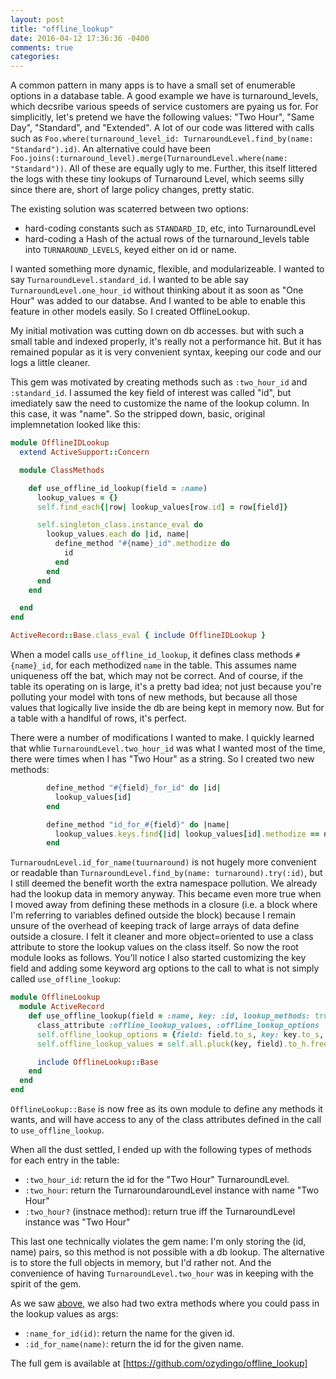 ```yaml
---
layout: post
title: "offline_lookup"
date: 2016-04-12 17:36:36 -0400
comments: true
categories: 
---
```


A common pattern in many apps is to have a small set of enumerable options in a database table. A good example we have is turnaround_levels, which decsribe various speeds of service customers are pyaing us for. For simplicitly, let's pretend we have the following values: "Two Hour", "Same Day", "Standard", and "Extended". A lot of our code was littered with calls such as `Foo.where(turnaround_level_id: TurnaroundLevel.find_by(name: "Standard").id)`. An alternative could have been `Foo.joins(:turnaround_level).merge(TurnaroundLevel.where(name: "Standard"))`. All of these are equally ugly to me. Further, this itself littered the logs with these tiny lookups of Turnaround Level, which seems silly since there are, short of large policy changes, pretty static.

The existing solution was scaterred between two options:

- hard-coding constants such as `STANDARD_ID`, etc, into TurnaroundLevel
- hard-coding a Hash of the actual rows of the turnaround_levels table into `TURNAROUND_LEVELS`, keyed either on id or name.

I wanted something more dynamic, flexible, and modularizeable. I wanted to say `TurnaroundLevel.standard_id`. I wanted to be able say `TurnaroundLevel.one_hour_id` without thinking about it as soon as "One Hour" was added to our databse. And I wanted to be able to enable this feature in other models easily. So I created OfflineLookup.

My initial motivation was cutting down on db accesses. but with such a small table and indexed properly, it's really not a performance hit. But it has remained popular as it is very convenient syntax, keeping our code and our logs a little cleaner.

This gem was motivated by creating methods such as `:two_hour_id` and `:standard_id`. I assumed the key field of interest was called "id", but imediately saw the need to customize the name of the lookup column. In this case, it was "name". So the stripped down, basic, original implemnetation looked like this:

```ruby offline_id_lookup.rb
module OfflineIDLookup
  extend ActiveSupport::Concern

  module ClassMethods

    def use_offline_id_lookup(field = :name)
      lookup_values = {}
      self.find_each{|row| lookup_values[row.id] = row[field]}

      self.singleton_class.instance_eval do
        lookup_values.each do |id, name|
          define_method "#{name}_id".methodize do
            id
          end
        end
      end
    end

  end
end

ActiveRecord::Base.class_eval { include OfflineIDLookup }
```

When a model calls `use_offline_id_lookup`, it defines class methods `#{name}_id`, for each methodized `name` in the table. This assumes name uniqueness off the bat, which may not be correct. And of course, if the table its operating on is large, it's a pretty bad idea; not just because you're polluting your model with tons of new methods, but because all those values that logically live inside the db are being kept in memory now. But for a table with a handlful of rows, it's perfect.

There were a number of modifications I wanted to make. I quickly learned that whlie `TurnaroundLevel.two_hour_id` was what I wanted most of the time, there were times when I has "Two Hour" as a string. So I created two new methods:

<a name="arg_methods"></a>

```ruby arg_methods
        define_method "#{field}_for_id" do |id|
          lookup_values[id]
        end

        define_method "id_for_#{field}" do |name|
          lookup_values.keys.find{|id| lookup_values[id].methodize == name.to_s.methodize}
        end
```

`TurnaroudnLevel.id_for_name(tuurnaround)` is not hugely more convenient or readable than `TurnaroundLevel.find_by(name: turnaround).try(:id)`, but I still deemed the benefit worth the extra namespace pollution. We already had the lookup data in memory anyway. This became even more true when I moved away from defining these methods in a closure (i.e. a block where I'm referring to variables defined outside the block) because I remain unsure of the overhead of keeping track of large arrays of data define outside a closure. I felt it cleaner and more object=oriented to use a class attribute to store the lookup values on the class itself. So now the root module looks as follows. You'll notice I also started customizing the key field and adding some keyword arg options to the call to what is not simply called `use_offline_lookup`:

```ruby offline_lookup.rb
module OfflineLookup
  module ActiveRecord
    def use_offline_lookup(field = :name, key: :id, lookup_methods: true)
      class_attribute :offline_lookup_values, :offline_lookup_options
      self.offline_lookup_options = {field: field.to_s, key: key.to_s, lookup_methods: lookup_methods}.freeze
      self.offline_lookup_values = self.all.pluck(key, field).to_h.freeze

      include OfflineLookup::Base
    end
  end
end
```

`OfflineLookup::Base` is now free as its own module to define any methods it wants, and will have access to any of the class attributes defined in the call to `use_offline_lookup`.

When all the dust settled, I ended up with the following types of methods for each entry in the table:

* `:two_hour_id`: return the id for the "Two Hour" TurnaroundLevel.
* `:two_hour`: return the TurnaroundaroundLevel instance with name "Two Hour"
* `:two_hour?` (instnace method): return true iff the TurnaroundLevel instance was "Two Hour"

This last one technically violates the gem name: I'm only storing the (id, name) pairs, so this method is not possible with a db lookup. The alternative is to store the full objects in memory, but I'd rather not. And the convenience of having `TurnaroundLevel.two_hour` was in keeping with the spirit of the gem.

As we saw [above](#arg_methods), we also had two extra methods where you could pass in the lookup values as args:

* `:name_for_id(id)`: return the name for the given id.
* `:id_for_name(name)`: return the id for the given name.

<a name="tl-dr-offline_lookup"></a>

The full gem is available at [https://github.com/ozydingo/offline_lookup]
